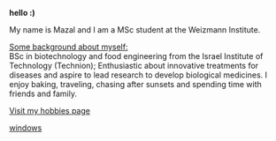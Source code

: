 **hello :)**

My name is Mazal and I am a MSc student at the Weizmann Institute.

<ins>Some background about myself:</ins>  
BSc in biotechnology and food engineering from the Israel Institute of Technology (Technion); Enthusiastic about innovative treatments for diseases and aspire to lead   research to develop biological medicines. I enjoy baking, traveling, chasing after sunsets and spending time with friends and family.

[Visit my hobbies page](/hobbies)

[windows](/windows.md)
